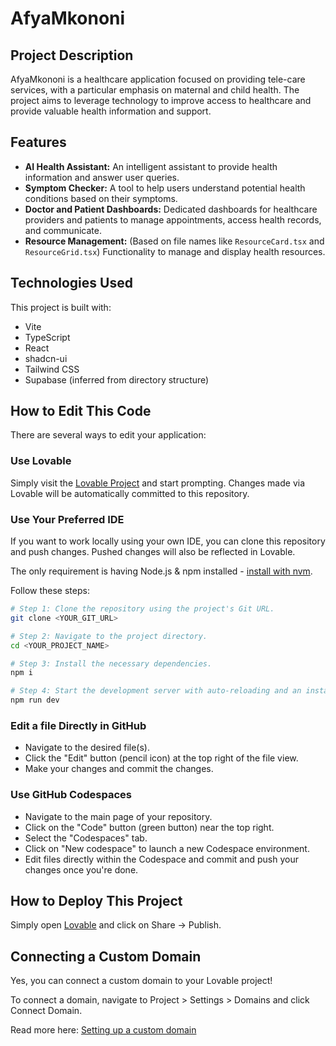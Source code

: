 # AfyaMkononi

## Project Description

AfyaMkononi is a healthcare application focused on providing tele-care services, with a particular emphasis on maternal and child health. The project aims to leverage technology to improve access to healthcare and provide valuable health information and support.

## Features

*   **AI Health Assistant:** An intelligent assistant to provide health information and answer user queries.
*   **Symptom Checker:** A tool to help users understand potential health conditions based on their symptoms.
*   **Doctor and Patient Dashboards:** Dedicated dashboards for healthcare providers and patients to manage appointments, access health records, and communicate.
*   **Resource Management:** (Based on file names like `ResourceCard.tsx` and `ResourceGrid.tsx`) Functionality to manage and display health resources.

## Technologies Used

This project is built with:

*   Vite
*   TypeScript
*   React
*   shadcn-ui
*   Tailwind CSS
*   Supabase (inferred from directory structure)

## How to Edit This Code

There are several ways to edit your application:

### Use Lovable

Simply visit the [Lovable Project](https://lovable.dev/projects/33d0e567-f28c-4a6d-9190-c0f7b68d55ff) and start prompting. Changes made via Lovable will be automatically committed to this repository.

### Use Your Preferred IDE

If you want to work locally using your own IDE, you can clone this repository and push changes. Pushed changes will also be reflected in Lovable.

The only requirement is having Node.js & npm installed - [install with nvm](https://github.com/nvm-sh/nvm#installing-and-updating).

Follow these steps:

```sh
# Step 1: Clone the repository using the project's Git URL.
git clone <YOUR_GIT_URL>

# Step 2: Navigate to the project directory.
cd <YOUR_PROJECT_NAME>

# Step 3: Install the necessary dependencies.
npm i

# Step 4: Start the development server with auto-reloading and an instant preview.
npm run dev
```

### Edit a file Directly in GitHub

*   Navigate to the desired file(s).
*   Click the "Edit" button (pencil icon) at the top right of the file view.
*   Make your changes and commit the changes.

### Use GitHub Codespaces

*   Navigate to the main page of your repository.
*   Click on the "Code" button (green button) near the top right.
*   Select the "Codespaces" tab.
*   Click on "New codespace" to launch a new Codespace environment.
*   Edit files directly within the Codespace and commit and push your changes once you're done.

## How to Deploy This Project

Simply open [Lovable](https://lovable.dev/projects/33d0e567-f28c-4a6d-9190-c0f7b68d55ff) and click on Share -> Publish.

## Connecting a Custom Domain

Yes, you can connect a custom domain to your Lovable project!

To connect a domain, navigate to Project > Settings > Domains and click Connect Domain.

Read more here: [Setting up a custom domain](https://docs.lovable.dev/tips-tricks/custom-domain#step-by-step-guide)
